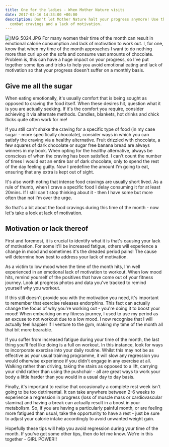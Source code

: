 ```yaml
---
title: One for the ladies - When Mother Nature visits
date: 2017-03-16 14:33:00 +00:00
description: Don't let Mother Nature halt your progress anymore! Use these tips to
  combat cravings and a lack of motivation.
---
```


![IMG_5024.JPG](/uploads/IMG_5024.JPG)
For many women their time of the month can result in emotional calorie consumption and lack of motivation to work out. I, for one, know that when my time of the month approaches I want to do nothing more than curl up on the sofa and consume vast amounts of chocolate. Problem is, this can have a huge impact on your progress, so I've put together some tips and tricks to help you avoid emotional eating and lack of motivation so that your progress doesn't suffer on a monthly basis.

## Give me all the sugar

When eating emotionally, it's usually comfort that is being sought as opposed to craving the food itself. When these desires hit, question what it is you are actually seeking. If it's the comfort you require, consider achieving it via alternate methods. Candles, blankets, hot drinks and chick flicks quite often work for me! 

If you still can't shake the craving for a specific type of food (in my case sugar - more specifically chocolate), consider ways in which you can satisfy the craving via a healthy alternative. Fruit drizzled with chocolate, a few squares of dark chocolate or sugar free banana bread are always winners in my book. When opting for the healthy alternative, always be conscious of when the craving has been satisfied. I can't count the number of times I would eat an entire bar of dark chocolate, only to spend the rest of the day feeling guilty. Now I predefine the amount I'm going to eat, ensuring that any extra is kept out of sight. 

It's also worth noting that intense food cravings are usually short lived. As a rule of thumb, when I crave a specific food I delay consuming it for at least 20mins. If I still can't stop thinking about it - then I have some but more often than not I'm over the urge.

So that's a bit about the food cravings during this time of the month - now let's take a look at lack of motivation. 

## Motivation or lack thereof 

First and foremost, it is crucial to identify what it is that's causing your lack of motivation. For some it'll be increased fatigue, others will experience a change in mood and sometimes it's the dreaded period pains! The cause will determine how best to address your lack of motivation.

As a victim to low mood when the time of the month hits, I'm well experienced in an emotional lack of motivation to workout. When low mood hits, remind yourself of the positives that have come out of your fitness journey. Look at progress photos and data you've tracked to remind yourself why you workout.

If this still doesn't provide you with the motivation you need, it's important to remember that exercise releases endorphins. This fact can actually change the focus of why you're working out - you're doing it to boost your mood! When embarking on my fitness journey, I used to use my period as an excuse to not workout due to a low mood. I now recognise that I will actually feel happier if I venture to the gym, making my time of the month all that bit more bearable. 

If you suffer from increased fatigue during your time of the month, the last thing you'll feel like doing is a full on workout. In this instance, look for ways to incorporate exercise into your daily routine. Whilst this may not be as effective as your usual training programme, it will slow any regression you would otherwise experience if you didn't engage in any exercise at all. Walking rather than driving, taking the stairs as opposed to a lift, carrying your child rather than using the pushchair - all are great ways to work your body a little harder than you would in a usual day to day basis. 

Finally, it's important to realise that occasionally a complete rest week isn't going to be too detrimental. It can take anywhere between 2-6 weeks to experience a regression in progress (loss of muscle mass or cardiovascular stamina) and having a break can actually result in a boost in your metabolism. So, if you are having a particularly painful month, or are feeling more fatigued than usual, take the opportunity to have a rest - just be sure to adjust your calorie intake accordingly to avoid unwanted weight gain. 

Hopefully these tips will help you avoid regression during your time of the month. If you've got some other tips, then do let me know. We're in this together - GIRL POWER!! 